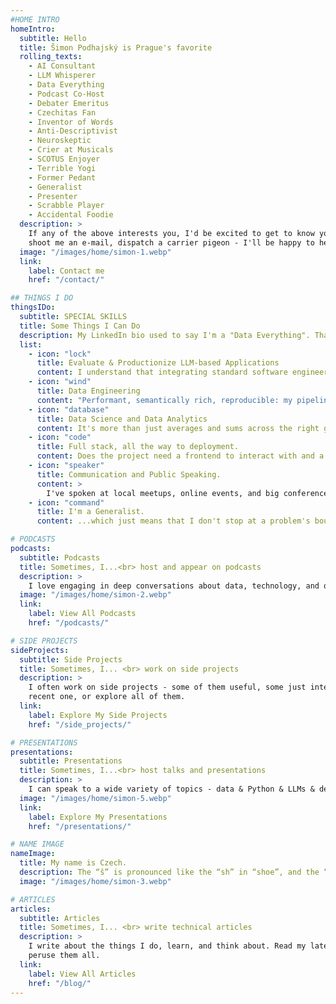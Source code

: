```yaml
---
#HOME INTRO
homeIntro:
  subtitle: Hello
  title: Šimon Podhajský is Prague's favorite
  rolling_texts:
    - AI Consultant
    - LLM Whisperer
    - Data Everything
    - Podcast Co-Host
    - Debater Emeritus
    - Czechitas Fan
    - Inventor of Words
    - Anti-Descriptivist
    - Neuroskeptic
    - Crier at Musicals
    - SCOTUS Enjoyer
    - Terrible Yogi
    - Former Pedant
    - Generalist
    - Presenter
    - Scrabble Player
    - Accidental Foodie
  description: >
    If any of the above interests you, I'd be excited to get to know you! Find me on social media,
    shoot me an e-mail, dispatch a carrier pigeon - I'll be happy to hear from you 👋
  image: "/images/home/simon-1.webp"
  link:
    label: Contact me
    href: "/contact/"

## THINGS I DO
thingsIDo:
  subtitle: SPECIAL SKILLS
  title: Some Things I Can Do
  description: My LinkedIn bio used to say I'm a "Data Everything". That wasn't too far off.
  list:
    - icon: "lock"
      title: Evaluate & Productionize LLM-based Applications
      content: I understand that integrating standard software engineering and ML best practices is what keeps the modern LLM-based apps from remaining merely a fancy demo.
    - icon: "wind"
      title: Data Engineering
      content: "Performant, semantically rich, reproducible: my pipelines are all of the above."
    - icon: "database"
      title: Data Science and Data Analytics
      content: It's more than just averages and sums across the right groups.
    - icon: "code"
      title: Full stack, all the way to deployment.
      content: Does the project need a frontend to interact with and a cloud infrastructure to host itself in? I'm on it.
    - icon: "speaker"
      title: Communication and Public Speaking.
      content: >
        I've spoken at local meetups, online events, and big conferences. Hit me up to speak at any of the above!
    - icon: "command"
      title: I'm a Generalist.
      content: ...which just means that I don't stop at a problem's boundary; I see it through wherever it leads.

# PODCASTS
podcasts:
  subtitle: Podcasts
  title: Sometimes, I...<br> host and appear on podcasts
  description: >
    I love engaging in deep conversations about data, technology, and other topics that spark curiosity. Listen to my latest episode or explore all podcast appearances.
  image: "/images/home/simon-2.webp"
  link:
    label: View All Podcasts
    href: "/podcasts/"

# SIDE PROJECTS
sideProjects:
  subtitle: Side Projects
  title: Sometimes, I... <br> work on side projects
  description: >
    I often work on side projects - some of them useful, some just interesting. View the most
    recent one, or explore all of them.
  link:
    label: Explore My Side Projects
    href: "/side_projects/"

# PRESENTATIONS
presentations:
  subtitle: Presentations
  title: Sometimes, I...<br> host talks and presentations
  description: >
    I can speak to a wide variety of topics - data & Python & LLMs & debate & education & more.
  image: "/images/home/simon-5.webp"
  link:
    label: Explore My Presentations
    href: "/presentations/"

# NAME IMAGE
nameImage:
  title: My name is Czech.
  description: The “š” is pronounced like the “sh” in “shoe”, and the “ý” is pronounced like the “ee” in “bee”. So, it’s “SHIH-mon Pot-HIGH-skee”. But you can always call me Simon.
  image: "/images/home/simon-3.webp"

# ARTICLES
articles:
  subtitle: Articles
  title: Sometimes, I... <br> write technical articles
  description: >
    I write about the things I do, learn, and think about. Read my latest article, or
    peruse them all.
  link:
    label: View All Articles
    href: "/blog/"
---
```

